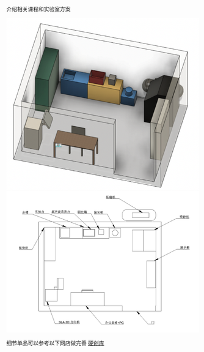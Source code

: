 介绍相关课程和实验室方案

![](https://raw.githubusercontent.com/bobwu0214/imageuploadservice/main/img/202210111952896.png)
![](https://raw.githubusercontent.com/bobwu0214/imageuploadservice/main/img/202210111952516.png)



细节单品可以参考以下网店做完善
[硬创库](https://shop110612716.taobao.com/?spm=a230r.7195193.1997079397.2.6b44cefdk1yzxd)